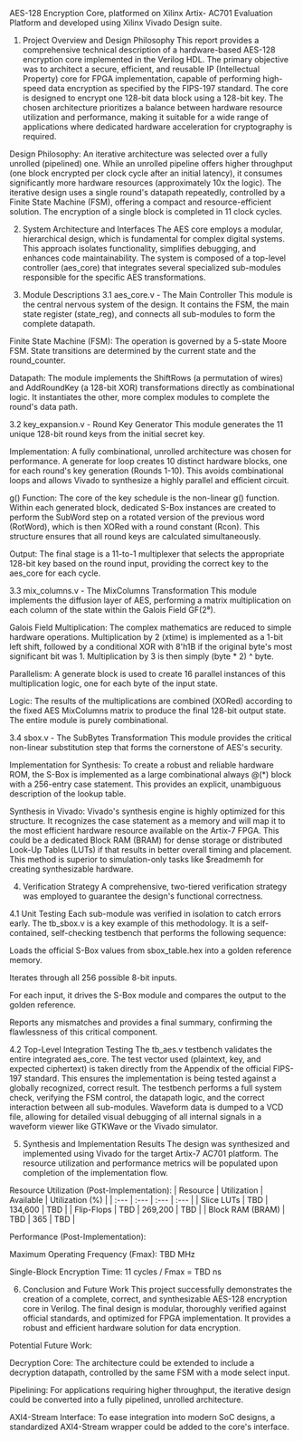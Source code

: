 AES-128 Encryption Core, platformed on Xilinx Artix- AC701 Evaluation Platform and developed using Xilinx Vivado Design suite.

1. Project Overview and Design Philosophy
This report provides a comprehensive technical description of a hardware-based AES-128 encryption core implemented in the Verilog HDL. The primary objective was to architect a secure, efficient, and reusable IP (Intellectual Property) core for FPGA implementation, capable of performing high-speed data encryption as specified by the FIPS-197 standard. The core is designed to encrypt one 128-bit data block using a 128-bit key. The chosen architecture prioritizes a balance between hardware resource utilization and performance, making it suitable for a wide range of applications where dedicated hardware acceleration for cryptography is required.

Design Philosophy:
An iterative architecture was selected over a fully unrolled (pipelined) one. While an unrolled pipeline offers higher throughput (one block encrypted per clock cycle after an initial latency), it consumes significantly more hardware resources (approximately 10x the logic). The iterative design uses a single round's datapath repeatedly, controlled by a Finite State Machine (FSM), offering a compact and resource-efficient solution. The encryption of a single block is completed in 11 clock cycles.

2. System Architecture and Interfaces
The AES core employs a modular, hierarchical design, which is fundamental for complex digital systems. This approach isolates functionality, simplifies debugging, and enhances code maintainability. The system is composed of a top-level controller (aes_core) that integrates several specialized sub-modules responsible for the specific AES transformations.

3. Module Descriptions
3.1 aes_core.v - The Main Controller
This module is the central nervous system of the design. It contains the FSM, the main state register (state_reg), and connects all sub-modules to form the complete datapath.

Finite State Machine (FSM): The operation is governed by a 5-state Moore FSM. State transitions are determined by the current state and the round_counter.

Datapath: The module implements the ShiftRows (a permutation of wires) and AddRoundKey (a 128-bit XOR) transformations directly as combinational logic. It instantiates the other, more complex modules to complete the round's data path.

3.2 key_expansion.v - Round Key Generator
This module generates the 11 unique 128-bit round keys from the initial secret key.

Implementation: A fully combinational, unrolled architecture was chosen for performance. A generate for loop creates 10 distinct hardware blocks, one for each round's key generation (Rounds 1-10). This avoids combinational loops and allows Vivado to synthesize a highly parallel and efficient circuit.

g() Function: The core of the key schedule is the non-linear g() function. Within each generated block, dedicated S-Box instances are created to perform the SubWord step on a rotated version of the previous word (RotWord), which is then XORed with a round constant (Rcon). This structure ensures that all round keys are calculated simultaneously.

Output: The final stage is a 11-to-1 multiplexer that selects the appropriate 128-bit key based on the round input, providing the correct key to the aes_core for each cycle.

3.3 mix_columns.v - The MixColumns Transformation
This module implements the diffusion layer of AES, performing a matrix multiplication on each column of the state within the Galois Field GF(2⁸).

Galois Field Multiplication: The complex mathematics are reduced to simple hardware operations. Multiplication by 2 (xtime) is implemented as a 1-bit left shift, followed by a conditional XOR with 8'h1B if the original byte's most significant bit was 1. Multiplication by 3 is then simply (byte * 2) ^ byte.

Parallelism: A generate block is used to create 16 parallel instances of this multiplication logic, one for each byte of the input state.

Logic: The results of the multiplications are combined (XORed) according to the fixed AES MixColumns matrix to produce the final 128-bit output state. The entire module is purely combinational.

3.4 sbox.v - The SubBytes Transformation
This module provides the critical non-linear substitution step that forms the cornerstone of AES's security.

Implementation for Synthesis: To create a robust and reliable hardware ROM, the S-Box is implemented as a large combinational always @(*) block with a 256-entry case statement. This provides an explicit, unambiguous description of the lookup table.

Synthesis in Vivado: Vivado's synthesis engine is highly optimized for this structure. It recognizes the case statement as a memory and will map it to the most efficient hardware resource available on the Artix-7 FPGA. This could be a dedicated Block RAM (BRAM) for dense storage or distributed Look-Up Tables (LUTs) if that results in better overall timing and placement. This method is superior to simulation-only tasks like $readmemh for creating synthesizable hardware.

4. Verification Strategy
A comprehensive, two-tiered verification strategy was employed to guarantee the design's functional correctness.

4.1 Unit Testing
Each sub-module was verified in isolation to catch errors early. The tb_sbox.v is a key example of this methodology. It is a self-contained, self-checking testbench that performs the following sequence:

Loads the official S-Box values from sbox_table.hex into a golden reference memory.

Iterates through all 256 possible 8-bit inputs.

For each input, it drives the S-Box module and compares the output to the golden reference.

Reports any mismatches and provides a final summary, confirming the flawlessness of this critical component.

4.2 Top-Level Integration Testing
The tb_aes.v testbench validates the entire integrated aes_core. The test vector used (plaintext, key, and expected ciphertext) is taken directly from the Appendix of the official FIPS-197 standard. This ensures the implementation is being tested against a globally recognized, correct result. The testbench performs a full system check, verifying the FSM control, the datapath logic, and the correct interaction between all sub-modules. Waveform data is dumped to a VCD file, allowing for detailed visual debugging of all internal signals in a waveform viewer like GTKWave or the Vivado simulator.

5. Synthesis and Implementation Results
The design was synthesized and implemented using Vivado for the target Artix-7 AC701 platform. The resource utilization and performance metrics will be populated upon completion of the implementation flow.

Resource Utilization (Post-Implementation):
| Resource | Utilization | Available | Utilization (%) |
| :--- | :--- | :--- | :--- |
| Slice LUTs | TBD | 134,600 | TBD |
| Flip-Flops | TBD | 269,200 | TBD |
| Block RAM (BRAM) | TBD | 365 | TBD |

Performance (Post-Implementation):

Maximum Operating Frequency (Fmax): TBD MHz

Single-Block Encryption Time: 11 cycles / Fmax = TBD ns

6. Conclusion and Future Work
This project successfully demonstrates the creation of a complete, correct, and synthesizable AES-128 encryption core in Verilog. The final design is modular, thoroughly verified against official standards, and optimized for FPGA implementation. It provides a robust and efficient hardware solution for data encryption.

Potential Future Work:

Decryption Core: The architecture could be extended to include a decryption datapath, controlled by the same FSM with a mode select input.

Pipelining: For applications requiring higher throughput, the iterative design could be converted into a fully pipelined, unrolled architecture.

AXI4-Stream Interface: To ease integration into modern SoC designs, a standardized AXI4-Stream wrapper could be added to the core's interface.

